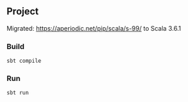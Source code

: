 ## Project

Migrated: https://aperiodic.net/pip/scala/s-99/ to Scala 3.6.1

### Build
```
sbt compile
```

### Run
```
sbt run
```